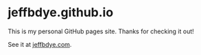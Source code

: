 # jeffbdye.github.io

This is my personal GitHub pages site. Thanks for checking it out!

See it at [jeffbdye.com](https://jeffbdye.com).

